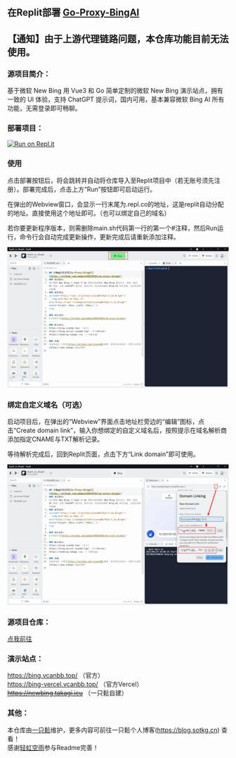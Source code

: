 ## 在Replit部署 [Go-Proxy-BingAI](https://github.com/adams549659584/go-proxy-bingai)

【通知】由于上游代理链路问题，本仓库功能目前无法使用。
---
### 源项目简介：
基于微软 New Bing 用 Vue3 和 Go 简单定制的微软 New Bing 演示站点，拥有一致的 UI 体验，支持 ChatGPT 提示词，国内可用，基本兼容微软 Bing AI 所有功能，无需登录即可畅聊。

### 部署项目：
<a href="https://repl.it/github/yzsong06/Replit-Go-Proxy-BingAi">
  <img alt="Run on Repl.it" src="https://repl.it/badge/github/yzsong06/Replit-Go-Proxy-BingAi" style="height: 40px; width: 190px;" />
</a>

### 使用
点击部署按钮后，将会跳转并自动将仓库导入至Replit项目中（若无账号须先注册）。部署完成后，点击上方“Run”按钮即可启动运行。

在弹出的Webview窗口，会显示一行末尾为.repl.co的地址，这是replit自动分配的地址。直接使用这个地址即可。（也可以绑定自己的域名）

若你要更新程序版本，则需删除main.sh代码第一行的第一个#注释，然后Run运行，命令行会自动完成更新操作，更新完成后请重新添加注释。 

![演示](/img/01.webp)

### 绑定自定义域名（可选）
启动项目后，在弹出的“Webview”界面点击地址栏旁边的“编辑”图标，点击“Create domain link”，输入你想绑定的自定义域名后，按照提示在域名解析商添加指定CNAME与TXT解析记录。

等待解析完成后，回到Replit页面，点击下方“Link domain”即可使用。

![绑定域名](/img/02.webp)

### 源项目仓库：
[点我前往](https://github.com/adams549659584/go-proxy-bingai)

### 演示站点：
https://bing.vcanbb.top/ （官方）  
https://bing-vercel.vcanbb.top/ （官方Vercel）  
~~https://newbing.takagi.icu~~ （一只鬆自建）  

### 其他：
本仓库由[一只鬆](https://github.com/yzsong06)维护，更多内容可前往一只鬆个人博客(https://blog.sotkg.cn) 查看！  
感谢[轻虹空雨](https://github.com/MuFeng086)参与Readme完善！
